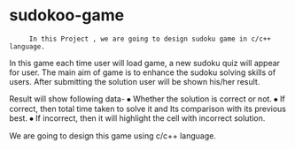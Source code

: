 # sudokoo-game


         In this Project , we are going to design sudoku game in c/c++ language.
In this game each time user will load game, a new sudoku quiz will appear for user.
The main aim of game is to enhance the sudoku solving skills of users.
After submitting the  solution user will be shown his/her result.

Result will show following data-
⦁	Whether the solution is correct or not.
⦁	If correct, then total time taken to solve it and 
Its comparison with its previous best.
⦁	If incorrect, then it will highlight the cell with incorrect solution.

   We are going to design this game using c/c++ language.
